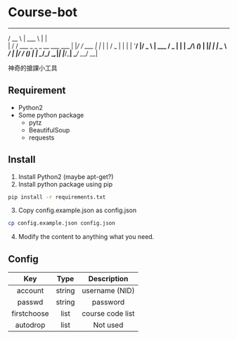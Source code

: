 # Course-bot
 _____                            ______       _   
 /  __ \                           | ___ \     | |  
 | /  \/ ___  _   _ _ __ ___  ___  | |_/ / ___ | |_ 
 | |    / _ \| | | | '__/ __|/ _ \ | ___ \/ _ \| __|
 | \__/\ (_) | |_| | |  \__ \  __/ | |_/ / (_) | |_ 
  \____/\___/ \__,_|_|  |___/\___| \____/ \___/ \__|
                                                     
                                                                                                        
神奇的搶課小工具
## Requirement
- Python2
- Some python package
    - pytz
    - BeautifulSoup
    - requests

## Install
1. Install Python2 (maybe apt-get?)
2. Install python package using pip
```bash
pip install -r requirements.txt
```
3. Copy config.example.json as config.json
```bash
cp config.example.json config.json
```
4. Modify the content to anything what you need.

## Config
|   Key   |  Type  |   Description   |
|:-------:|:------:|:---------------:|
| account | string | username (NID)  |
| passwd  | string | password        |
| firstchoose | list | course code list |
| autodrop | list | Not used |
